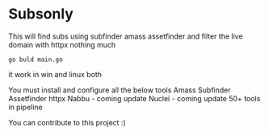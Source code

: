# Subsonly
This will find subs using subfinder amass assetfinder and filter the live domain with httpx nothing much 

`go buld main.go`

it work in win and linux both 

You must install and configure all the below tools
Amass
Subfinder 
Assetfinder
httpx
Nabbu - coming update
Nuclei - coming update 
50+ tools in pipeline

You can contribute to this project :) 

